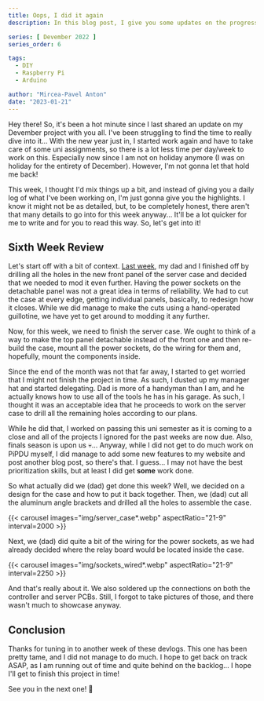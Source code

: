 ```yaml
---
title: Oops, I did it again
description: In this blog post, I give you some updates on the progress I made in the sixth week of my Devember 2022 Project.

series: [ Devember 2022 ]
series_order: 6

tags:
  - DIY
  - Raspberry Pi
  - Arduino

author: "Mircea-Pavel Anton"
date: "2023-01-21"
---
```


Hey there! So, it's been a hot minute since I last shared an update on my Devember project with you all. I've been struggling to find the time to really dive into it... With the new year just in, I started work again and have to take care of some uni assignments, so there is a lot less time per day/week to work on this. Especially now since I am not on holiday anymore (I was on holiday for the entirety of December). However, I'm not gonna let that hold me back!

This week, I thought I'd mix things up a bit, and instead of giving you a daily log of what I've been working on, I'm just gonna give you the highlights. I know it might not be as detailed, but, to be completely honest, there aren't that many details to go into for this week anyway... It'll be a lot quicker for me to write and for you to read this way. So, let's get into it!

## Sixth Week Review

Let's start off with a bit of context. [Last week](../2023-01-12-devember-devlog-5), my dad and I finished off by drilling all the holes in the new front panel of the server case and decided that we needed to mod it even further. Having the power sockets on the detachable panel was not a great idea in terms of reliability. We had to cut the case at every edge, getting individual panels, basically, to redesign how it closes. While we did manage to make the cuts using a hand-operated guillotine, we have yet to get around to modding it any further.

Now, for this week, we need to finish the server case. We ought to think of a way to make the top panel detachable instead of the front one and then re-build the case, mount all the power sockets, do the wiring for them and, hopefully, mount the components inside.

Since the end of the month was not that far away, I started to get worried that I might not finish the project in time. As such, I dusted up my manager hat and started delegating. Dad is more of a handyman than I am, and he actually knows how to use all of the tools he has in his garage. As such, I thought it was an acceptable idea that he proceeds to work on the server case to drill all the remaining holes according to our plans.

While he did that, I worked on passing this uni semester as it is coming to a close and all of the projects I ignored for the past weeks are now due. Also, finals season is upon us 💀... Anyway, while I did not get to do much work on PiPDU myself, I did manage to add some new features to my website and post another blog post, so there's that. I guess... I may not have the best prioritization skills, but at least I did get **some** work done.

So what actually did we (dad) get done this week? Well, we decided on a design for the case and how to put it back together. Then, we (dad) cut all the aluminum angle brackets and drilled all the holes to assemble the case.

{{< carousel images="img/server_case*.webp" aspectRatio="21-9" interval=2000 >}}

Next, we (dad) did quite a bit of the wiring for the power sockets, as we had already decided where the relay board would be located inside the case.

{{< carousel images="img/sockets_wired*.webp" aspectRatio="21-9" interval=2250 >}}

And that's really about it. We also soldered up the connections on both the controller and server PCBs. Still, I forgot to take pictures of those, and there wasn't much to showcase anyway.

## Conclusion

Thanks for tuning in to another week of these devlogs. This one has been pretty tame, and I did not manage to do much. I hope to get back on track ASAP, as I am running out of time and quite behind on the backlog... I hope I'll get to finish this project in time!

See you in the next one! 👋
